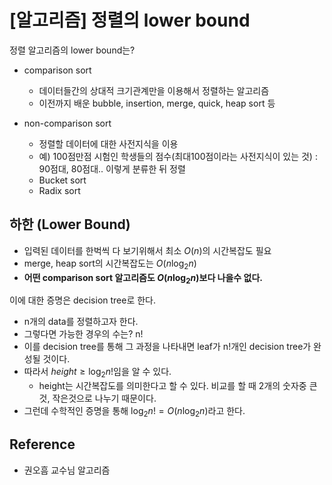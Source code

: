 # [알고리즘] 정렬의 lower bound


정렬 알고리즘의 lower bound는?

<!--more-->

- comparison sort
  - 데이터들간의 상대적 크기관계만을 이용해서 정렬하는 알고리즘
  - 이전까지 배운 bubble, insertion, merge, quick, heap sort 등

- non-comparison sort
  - 정렬할 데이터에 대한 사전지식을 이용
  - 예) 100점만점 시험인 학생들의 점수(최대100점이라는 사전지식이 있는 것) : 90점대, 80점대.. 이렇게 분류한 뒤 정렬
  - Bucket sort
  - Radix sort

## 하한 (Lower Bound)
- 입력된 데이터를 한벅씩 다 보기위해서 최소 $O(n)$의 시간복잡도 필요
- merge, heap sort의 시간복잡도는 $O(n\log_2 n)$
- **어떤 comparison sort 알고리즘도 $O(n\log_2 n)$보다 나을수 없다.**

이에 대한 증명은 decision tree로 한다.
- n개의 data를 정렬하고자 한다.
- 그렇다면 가능한 경우의 수는? n!
- 이를 decision tree를 통해 그 과정을 나타내면 leaf가 n!개인 decision tree가 완성될 것이다.
- 따라서 $height \ge \log_2 n!$임을 알 수 있다.
  - height는 시간복잡도를 의미한다고 할 수 있다. 비교를 할 때 2개의 숫자중 큰것, 작은것으로 나누기 때문이다.
- 그런데 수학적인 증명을 통해 $\log_2 n! = O(n\log_2 n)$라고 한다.

## Reference
- 권오흠 교수님 알고리즘
